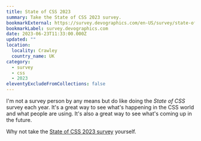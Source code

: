 ```yaml
---
title: State of CSS 2023
summary: Take the State of CSS 2023 survey.
bookmarkExternal: https://survey.devographics.com/en-US/survey/state-of-css/2023
bookmarkLabel: survey.devographics.com
date: 2023-06-23T11:33:00.000Z
updated: ""
location:
  locality: Crawley
  country_name: UK
category:
  - survey
  - css
  - 2023
eleventyExcludeFromCollections: false
---
```

I'm not a survey person by any means but do like doing the *State of CSS* survey each year. It's a great way to see what's happening in the CSS world and what people are using. It's also a great way to see what's coming up in the future.

Why not take the [State of CSS 2023 survey](https://survey.devographics.com/en-US/survey/state-of-css/2023) yourself.